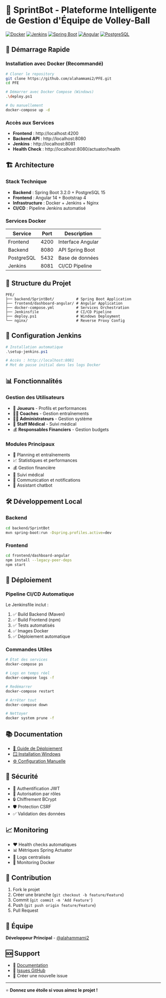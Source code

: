# 🏐 SprintBot - Plateforme Intelligente de Gestion d'Équipe de Volley-Ball

[![Docker](https://img.shields.io/badge/Docker-Ready-blue?logo=docker)](https://docker.com)
[![Jenkins](https://img.shields.io/badge/Jenkins-CI%2FCD-orange?logo=jenkins)](https://jenkins.io)
[![Spring Boot](https://img.shields.io/badge/Spring%20Boot-3.2.0-green?logo=spring)](https://spring.io/projects/spring-boot)
[![Angular](https://img.shields.io/badge/Angular-14-red?logo=angular)](https://angular.io)
[![PostgreSQL](https://img.shields.io/badge/PostgreSQL-15-blue?logo=postgresql)](https://postgresql.org)

## 🚀 Démarrage Rapide

### Installation avec Docker (Recommandé)

```bash
# Cloner le repository
git clone https://github.com/alahammami2/PFE.git
cd PFE

# Démarrer avec Docker Compose (Windows)
.\deploy.ps1

# Ou manuellement
docker-compose up -d
```

### Accès aux Services
- **Frontend** : http://localhost:4200
- **Backend API** : http://localhost:8080  
- **Jenkins** : http://localhost:8081
- **Health Check** : http://localhost:8080/actuator/health

## 🏗️ Architecture

### Stack Technique
- **Backend** : Spring Boot 3.2.0 + PostgreSQL 15
- **Frontend** : Angular 14 + Bootstrap 4
- **Infrastructure** : Docker + Jenkins + Nginx
- **CI/CD** : Pipeline Jenkins automatisé

### Services Docker
| Service | Port | Description |
|---------|------|-------------|
| Frontend | 4200 | Interface Angular |
| Backend | 8080 | API Spring Boot |
| PostgreSQL | 5432 | Base de données |
| Jenkins | 8081 | CI/CD Pipeline |

## 📁 Structure du Projet

```
PFE/
├── backend/SprintBot/          # Spring Boot Application
├── frontend/dashboard-angular/ # Angular Application  
├── docker-compose.yml          # Services Orchestration
├── Jenkinsfile                 # CI/CD Pipeline
├── deploy.ps1                  # Windows Deployment
└── nginx/                      # Reverse Proxy Config
```

## 🔧 Configuration Jenkins

```powershell
# Installation automatique
.\setup-jenkins.ps1

# Accès : http://localhost:8081
# Mot de passe initial dans les logs Docker
```

## 📊 Fonctionnalités

### Gestion des Utilisateurs
- 🏐 **Joueurs** - Profils et performances
- 👨‍🏫 **Coaches** - Gestion entraînements  
- 👨‍💼 **Administrateurs** - Gestion système
- 🏥 **Staff Médical** - Suivi médical
- 💰 **Responsables Financiers** - Gestion budgets

### Modules Principaux
- 📅 Planning et entraînements
- 📈 Statistiques et performances
- 💰 Gestion financière
- 🏥 Suivi médical
- 💬 Communication et notifications
- 🤖 Assistant chatbot

## 🛠️ Développement Local

### Backend
```bash
cd backend/SprintBot
mvn spring-boot:run -Dspring.profiles.active=dev
```

### Frontend  
```bash
cd frontend/dashboard-angular
npm install --legacy-peer-deps
npm start
```

## 🚀 Déploiement

### Pipeline CI/CD Automatique
Le Jenkinsfile inclut :
1. ✅ Build Backend (Maven)
2. ✅ Build Frontend (npm)
3. ✅ Tests automatisés
4. ✅ Images Docker
5. ✅ Déploiement automatique

### Commandes Utiles
```bash
# État des services
docker-compose ps

# Logs en temps réel
docker-compose logs -f

# Redémarrer
docker-compose restart

# Arrêter tout
docker-compose down

# Nettoyer
docker system prune -f
```

## 📚 Documentation

- [📖 Guide de Déploiement](DEPLOYMENT.md)
- [🪟 Installation Windows](INSTALLATION_WINDOWS.md)  
- [⚙️ Configuration Manuelle](GUIDE_CONFIGURATION.md)

## 🔐 Sécurité

- 🔐 Authentification JWT
- 👥 Autorisation par rôles
- 🔒 Chiffrement BCrypt
- 🛡️ Protection CSRF
- ✅ Validation des données

## 📈 Monitoring

- ❤️ Health checks automatiques
- 📊 Métriques Spring Actuator
- 📝 Logs centralisés
- 🐳 Monitoring Docker

## 🤝 Contribution

1. Fork le projet
2. Créer une branche (`git checkout -b feature/Feature`)
3. Commit (`git commit -m 'Add Feature'`)
4. Push (`git push origin feature/Feature`)
5. Pull Request

## 👥 Équipe

**Développeur Principal** - [@alahammami2](https://github.com/alahammami2)

## 🆘 Support

- 📖 [Documentation](DEPLOYMENT.md)
- 🐛 [Issues GitHub](https://github.com/alahammami2/PFE/issues)
- 💬 Créer une nouvelle issue

---

⭐ **Donnez une étoile si vous aimez le projet !**
